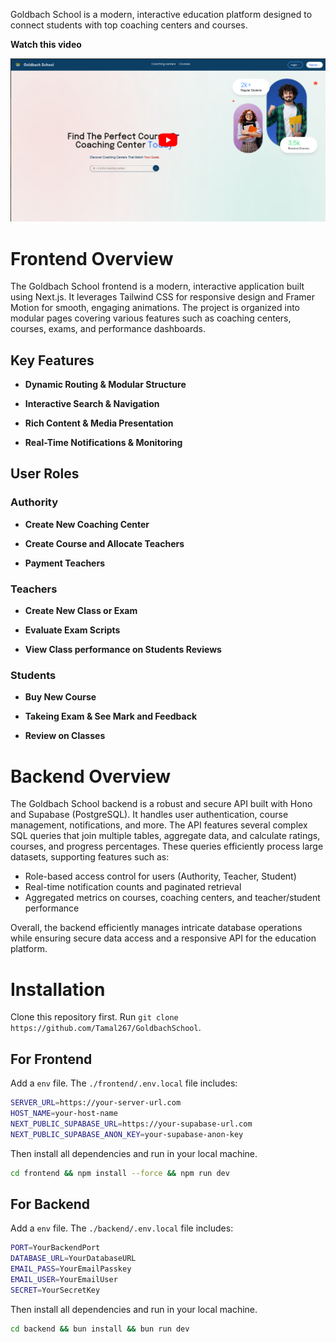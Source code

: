 Goldbach School is a modern, interactive education platform designed to connect students with top coaching centers and courses.

**Watch this video**

[![Project Overview Video](https://github.com/Tamal267/GoldbachSchool/blob/main/frontend/public/Assets/thumbnail.png?raw=true)](https://youtu.be/2tD3IqcQpms)

# Frontend Overview

The Goldbach School frontend is a modern, interactive application built using Next.js. It leverages Tailwind CSS for responsive design and Framer Motion for smooth, engaging animations. The project is organized into modular pages covering various features such as coaching centers, courses, exams, and performance dashboards.

## Key Features

- **Dynamic Routing & Modular Structure**

- **Interactive Search & Navigation**

- **Rich Content & Media Presentation**

- **Real-Time Notifications & Monitoring**

## User Roles

### Authority

- **Create New Coaching Center**

- **Create Course and Allocate Teachers**

- **Payment Teachers**

### Teachers

- **Create New Class or Exam**

- **Evaluate Exam Scripts**

- **View Class performance on Students Reviews**

### Students

- **Buy New Course**

- **Takeing Exam & See Mark and Feedback**

- **Review on Classes**

# Backend Overview

The Goldbach School backend is a robust and secure API built with Hono and Supabase (PostgreSQL). It handles user authentication, course management, notifications, and more. The API features several complex SQL queries that join multiple tables, aggregate data, and calculate ratings, courses, and progress percentages. These queries efficiently process large datasets, supporting features such as:

- Role-based access control for users (Authority, Teacher, Student)
- Real-time notification counts and paginated retrieval
- Aggregated metrics on courses, coaching centers, and teacher/student performance

Overall, the backend efficiently manages intricate database operations while ensuring secure data access and a responsive API for the education platform.

# Installation

Clone this repository first. Run `git clone https://github.com/Tamal267/GoldbachSchool`.

## For Frontend

Add a `env` file. The `./frontend/.env.local` file includes:

```bash
SERVER_URL=https://your-server-url.com
HOST_NAME=your-host-name
NEXT_PUBLIC_SUPABASE_URL=https://your-supabase-url.com
NEXT_PUBLIC_SUPABASE_ANON_KEY=your-supabase-anon-key
```

Then install all dependencies and run in your local machine.

```bash
cd frontend && npm install --force && npm run dev
```

## For Backend

Add a `env` file. The `./backend/.env.local` file includes:

```bash
PORT=YourBackendPort
DATABASE_URL=YourDatabaseURL
EMAIL_PASS=YourEmailPasskey
EMAIL_USER=YourEmailUser
SECRET=YourSecretKey
```

Then install all dependencies and run in your local machine.

```bash
cd backend && bun install && bun run dev
```
